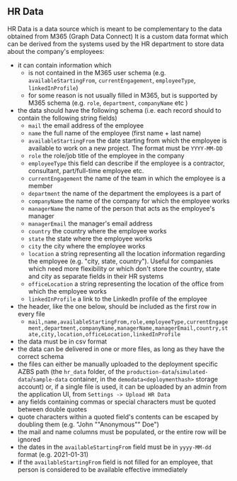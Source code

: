 ## HR Data
HR Data is a data source which is meant to be complementary to the data obtained from M365 (Graph Data Connect)
It is a custom data format which can be derived from the systems used by the HR department to store data about the company's employees:
- it can contain information which
    - is not contained in the M365 user schema (e.g. `availableStartingFrom`, `currentEngagement`, `employeeType`, `linkedInProfile`)
    - for some reason is not usually filled in M365, but is supported by M365 schema (e.g. `role`, `department`, `companyName` etc )
- the data should have the following schema (i.e. each record should to contain the following string fields)
    - `mail` the email address of the employee
    - `name` the full name of the employee (first name + last name)
    - `availableStartingFrom` the date starting from which the employee is available to work on a new project. The format must be `YYYY-MM-DD`
    - `role` the role/job title of the employee in the company
    - `employeeType` this field can describe if the employee is a contractor, consultant, part/full-time employee etc.
    - `currentEngagement` the name of the team in which the employee is a member
    - `department`  the name of the department the employees is a part of
    - `companyName` the name of the company for which the employee works
    - `managerName` the name of the person that acts as the employee's manager
    - `managerEmail` the manager's email address
    - `country` the country where the employee works
    - `state` the state where the employee works
    - `city` the city where the employee works
    - `location` a string representing all the location information regarding the employee (e.g. "city, state, country"). Useful for companies which need more flexibility or which don't store the country, state and city as separate fields in their HR systems
    - `officeLocation` a string representing the location of the office from which the employee works
    - `linkedInProfile` a link to the LinkedIn profile of the employee
- the header, like the one below, should be included as the first row in every file
    - `mail,name,availableStartingFrom,role,employeeType,currentEngagement,department,companyName,managerName,managerEmail,country,state,city,location,officeLocation,linkedInProfile`
- the data must be in csv format
- the data can be delivered in one or more files, as long as they have the correct schema
- the files can either be manually uploaded to the deployment specific AZBS path (the `hr_data` folder, of the 
  `production-data`/`simulated-data`/`sample-data` container, in the `demodata<deploymenthash>` storage account) or, 
  if a single file is used, it can be uploaded by an admin from the application UI, from `Settings -> Upload HR Data`
- any fields containing commas or special characters must be quoted between double quotes
- quote characters within a quoted field's contents can be escaped by doubling them (e.g. "John ""Anonymous"" Doe")
- the mail and name columns must be populated, or the entire row will be ignored
- the dates in the `availableStartingFrom` field must be in `yyyy-MM-dd` format (e.g. 2021-01-31)
- if the `availableStartingFrom` field is not filled for an employee, that person is considered to be available effective immediately